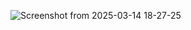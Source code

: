 ![Screenshot from 2025-03-14 18-27-25](https://github.com/user-attachments/assets/efea327d-640b-4b49-b26a-655ff5983def)
